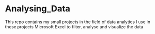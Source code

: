 # Analysing_Data
This repo contains my small projects in the field of data analytics 
I use in these projects Microsoft Excel to filter, analyse and visualize the data 

